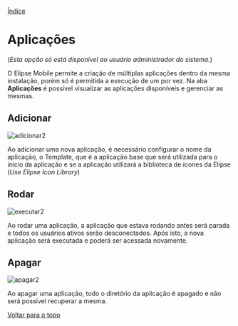 [Índice](README.md#manual-elipse-mobile)

# Aplicações

(*Esta opção só está disponível ao usuário administrador do sistema.*)

O Elipse Mobile permite a criação de múltiplas aplicações dentro da mesma instalação, porém só é permitida a execução de um por vez.
Na aba **Aplicações** é possível visualizar as aplicações disponíveis e gerenciar as mesmas.

## Adicionar

![adicionar2](https://cloud.githubusercontent.com/assets/26389485/24014048/34948ebc-0a62-11e7-9447-063dd0ffb422.png)

Ao adicionar uma nova aplicação, é necessário configurar o nome da aplicação, o Template, que é a aplicação base que será utilizada para o início da aplicação e se a aplicação utilizará a biblioteca de ícones da Elipse (*Use Elipse Icon Library*)

## Rodar

![executar2](https://cloud.githubusercontent.com/assets/26389485/24014050/34b33c90-0a62-11e7-8b53-29498ec9072c.png)

Ao rodar uma aplicação, a aplicação que estava rodando antes será parada e todos os usuários ativos serão desconectados. Após isto, a nova aplicação será executada e poderá ser acessada novamente.

## Apagar

![apagar2](https://cloud.githubusercontent.com/assets/26389485/24014049/349dc1d0-0a62-11e7-89ee-597d04e3ceae.png)

Ao apagar uma aplicação, todo o diretório da aplicação é apagado e não será possível recuperar a mesma.

[Voltar para o topo](applications.md)
